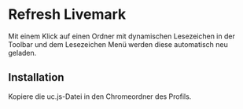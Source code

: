 # Refresh Livemark

Mit einem Klick auf einen Ordner mit dynamischen Lesezeichen in der Toolbar und dem Lesezeichen Menü werden diese automatisch neu geladen.

## Installation
Kopiere die uc.js-Datei in den Chromeordner des Profils.